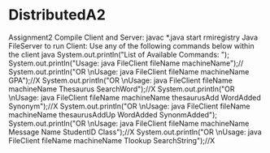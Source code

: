 # DistributedA2
Assignment2 
Compile Client and Server: javac *.java
start rmiregistry
Java FileServer
to run Client: Use any of the following commands below within the client java
        System.out.println("List of Available Commands: ");
        System.out.println("Usage: java FileClient fileName machineName");//
        System.out.println("OR \nUsage: java FileClient fileName machineName GPA");//X
        System.out.println("OR \nUsage: java FileClient fileName machineName Thesaurus SearchWord");//X
        System.out.println("OR \nUsage: java FileClient fileName machineName thesaurusAdd WordAdded Synonym");//X
        System.out.println("OR \nUsage: java FileClient fileName machineName thesaurusAddUp WordAdded SynonmAdded"); 
        System.out.println("OR \nUsage: java FileClient fileName machineName Message Name StudentID Class");//X 
        System.out.println("OR \nUsage: java FileClient fileName machineName Tlookup SearchString");//X
